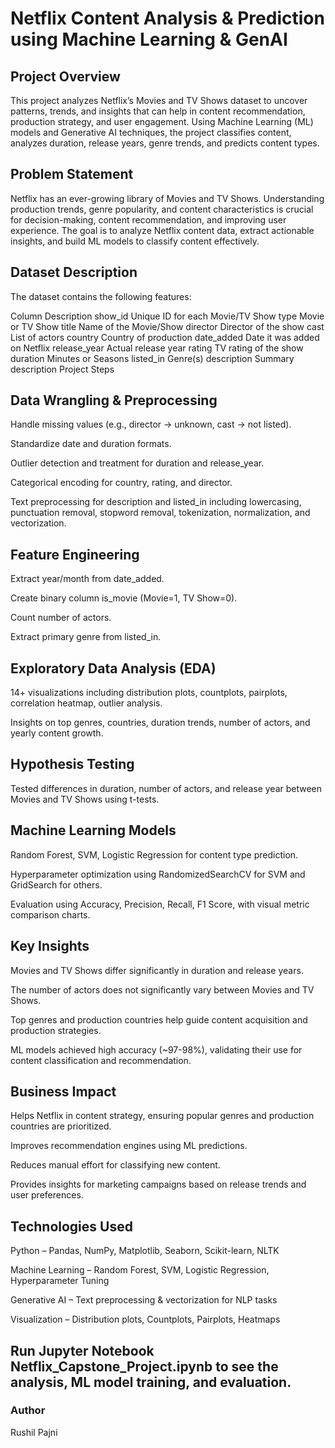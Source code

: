 # Netflix Content Analysis & Prediction using Machine Learning & GenAI
## Project Overview

This project analyzes Netflix’s Movies and TV Shows dataset to uncover patterns, trends, and insights that can help in content recommendation, production strategy, and user engagement. Using Machine Learning (ML) models and Generative AI techniques, the project classifies content, analyzes duration, release years, genre trends, and predicts content types.

## Problem Statement

Netflix has an ever-growing library of Movies and TV Shows. Understanding production trends, genre popularity, and content characteristics is crucial for decision-making, content recommendation, and improving user experience. The goal is to analyze Netflix content data, extract actionable insights, and build ML models to classify content effectively.

## Dataset Description
The dataset contains the following features:

Column	Description
show_id	Unique ID for each Movie/TV Show
type	Movie or TV Show
title	Name of the Movie/Show
director	Director of the show
cast	List of actors
country	Country of production
date_added	Date it was added on Netflix
release_year	Actual release year
rating	TV rating of the show
duration	Minutes or Seasons
listed_in	Genre(s)
description	Summary description
Project Steps

## Data Wrangling & Preprocessing

Handle missing values (e.g., director → unknown, cast → not listed).

Standardize date and duration formats.

Outlier detection and treatment for duration and release_year.

Categorical encoding for country, rating, and director.

Text preprocessing for description and listed_in including lowercasing, punctuation removal, stopword removal, tokenization, normalization, and vectorization.

## Feature Engineering

Extract year/month from date_added.

Create binary column is_movie (Movie=1, TV Show=0).

Count number of actors.

Extract primary genre from listed_in.

## Exploratory Data Analysis (EDA)

14+ visualizations including distribution plots, countplots, pairplots, correlation heatmap, outlier analysis.

Insights on top genres, countries, duration trends, number of actors, and yearly content growth.

## Hypothesis Testing

Tested differences in duration, number of actors, and release year between Movies and TV Shows using t-tests.

## Machine Learning Models

Random Forest, SVM, Logistic Regression for content type prediction.

Hyperparameter optimization using RandomizedSearchCV for SVM and GridSearch for others.

Evaluation using Accuracy, Precision, Recall, F1 Score, with visual metric comparison charts.

## Key Insights

Movies and TV Shows differ significantly in duration and release years.

The number of actors does not significantly vary between Movies and TV Shows.

Top genres and production countries help guide content acquisition and production strategies.

ML models achieved high accuracy (~97-98%), validating their use for content classification and recommendation.

## Business Impact

Helps Netflix in content strategy, ensuring popular genres and production countries are prioritized.

Improves recommendation engines using ML predictions.

Reduces manual effort for classifying new content.

Provides insights for marketing campaigns based on release trends and user preferences.

## Technologies Used

Python – Pandas, NumPy, Matplotlib, Seaborn, Scikit-learn, NLTK

Machine Learning – Random Forest, SVM, Logistic Regression, Hyperparameter Tuning

Generative AI – Text preprocessing & vectorization for NLP tasks

Visualization – Distribution plots, Countplots, Pairplots, Heatmaps

## Run Jupyter Notebook Netflix_Capstone_Project.ipynb to see the analysis, ML model training, and evaluation.

### Author

Rushil Pajni
